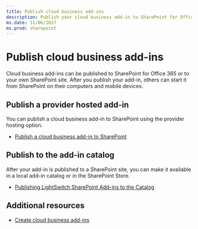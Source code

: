 ```yaml
---
title: Publish cloud business add-ins
description: Publish your cloud business add-in to SharePoint for Office 365 or to your own SharePoint site. 
ms.date: 11/06/2017
ms.prod: sharepoint
---
```


# Publish cloud business add-ins

Cloud business add-ins can be published to SharePoint for Office 365 or to your own SharePoint site. After you publish your add-in, others can start it from SharePoint on their computers and mobile devices.

## Publish a provider hosted add-in

You can publish a cloud business add-in to SharePoint using the provider hosting option. 

- [Publish a cloud business add-in to SharePoint](publish-a-cloud-business-add-in-to-sharepoint.md)

## Publish to the add-in catalog

After your add-in is published to a SharePoint site, you can make it available in a local add-in catalog or in the SharePoint Store. 

- [Publishing LightSwitch SharePoint Add-ins to the Catalog](http://blogs.msdn.com/b/lightswitch/archive/2013/04/29/publishing-lightswitch-apps-for-sharepoint-to-the-catalog.aspx)
 

## Additional resources
<a name="bk_addresources"> </a>

- [Create cloud business add-ins](create-cloud-business-add-ins.md)
    
 

